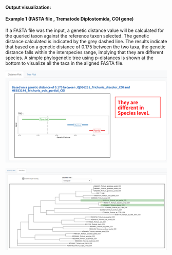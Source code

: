 ####  Output visualization: 

#### Example 1 (FASTA file , Trematode Diplostomida, COI gene) 

If a FASTA file was the input, a genetic distance value will be calculated for the queried taxon against the reference taxon selected. The genetic distance calculated is indicated by the grey dashed line. The results indicate that based on a genetic distance of 0.175 between the two taxa, the genetic distance falls within the interspecies range, implying that they are different species. A simple phylogenetic tree using p-distances is shown at the bottom to visualize all the taxa in the aligned FASTA file.

![Exdasta1](exfasta_1.png "Example Fasta 1")


![Exdasta2](exfasta_2.png "Example Fasta 2")
